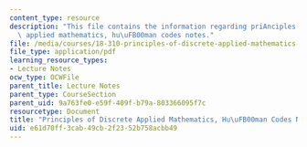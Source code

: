 ```yaml
---
content_type: resource
description: "This file contains the information regarding priAnciples of discrete\
  \ applied mathematics, hu\uFB00man codes notes."
file: /media/courses/18-310-principles-of-discrete-applied-mathematics-fall-2013/e61d70ff3cab49cb2f2352b758acbb49_MIT18_310F13_Ch19.pdf
file_type: application/pdf
learning_resource_types:
- Lecture Notes
ocw_type: OCWFile
parent_title: Lecture Notes
parent_type: CourseSection
parent_uid: 9a763fe0-e59f-409f-b79a-803366095f7c
resourcetype: Document
title: "Principles of Discrete Applied Mathematics, Hu\uFB00man Codes Notes"
uid: e61d70ff-3cab-49cb-2f23-52b758acbb49
---
```

